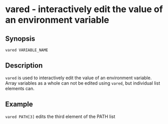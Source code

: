 # vared - interactively edit the value of an environment variable

## Synopsis

```
vared VARIABLE_NAME
```

## Description

`vared` is used to interactively edit the value of an environment variable. Array variables as a whole can not be edited using `vared`, but individual list elements can.

## Example

`vared PATH[3]` edits the third element of the PATH list
